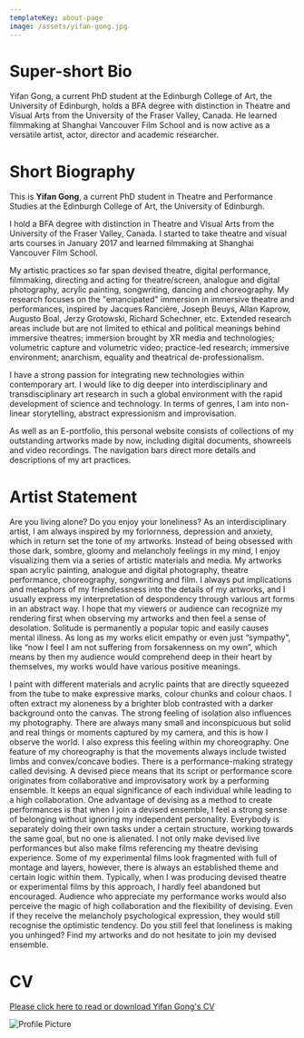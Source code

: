 ```yaml
---
templateKey: about-page
image: /assets/yifan-gong.jpg
---
```

# Super-short Bio

Yifan Gong, a current PhD student at the Edinburgh College of Art, the University of Edinburgh, holds a BFA degree with distinction in Theatre and Visual Arts from the University of the Fraser Valley, Canada. He learned filmmaking at Shanghai Vancouver Film School and is now active as a versatile artist, actor, director and academic researcher.

<div class="lines-1"></div>

# Short Biography

<div class="lines-1"></div>

<!--StartFragment-->

This is **Yifan Gong**, a current PhD student in Theatre and Performance Studies at the Edinburgh College of Art, the University of Edinburgh.

I hold a BFA degree with distinction in Theatre and Visual Arts from the University of the Fraser Valley, Canada. I started to take theatre and visual arts courses in January 2017 and learned filmmaking at Shanghai Vancouver Film School. 

My artistic practices so far span devised theatre, digital performance, filmmaking, directing and acting for theatre/screen,  analogue and digital photography, acrylic painting, songwriting, dancing and choreography. My research focuses on the "emancipated" immersion in immersive theatre and performances, inspired by Jacques Rancière, Joseph Beuys, Allan Kaprow, Augusto Boal, Jerzy Grotowski, Richard Schechner, etc. Extended research areas include but are not limited to ethical and political meanings behind immersive theatres; immersion brought by XR media and technologies; volumetric capture and volumetric video; practice-led research; immersive environment; anarchism, equality and theatrical de-professionalism.  

I have a strong passion for integrating new technologies within contemporary art. I would like to dig deeper into interdisciplinary and transdisciplinary art research in such a global environment with the rapid development of science and technology. In terms of genres, I am into non-linear storytelling, abstract expressionism and improvisation. 

As well as an E-portfolio, this personal website consists of collections of my outstanding artworks made by now, including digital documents, showreels and video recordings. The navigation bars direct more details and descriptions of my art practices.

<!--EndFragment-->

<div class="lines-1"></div>

# Artist Statement

<div class="lines-1"></div>

<!--StartFragment-->

Are you living alone? Do you enjoy your loneliness? As an interdisciplinary artist, I am always inspired by my forlornness, depression and anxiety, which in return set the tone of my artworks. Instead of being obsessed with those dark, sombre, gloomy and melancholy feelings in my mind, I enjoy visualizing them via a series of artistic materials and media. My artworks span acrylic painting, analogue and digital photography, theatre performance, choreography, songwriting and film. I always put implications and metaphors of my friendlessness into the details of my artworks, and I usually express my interpretation of despondency through various art forms in an abstract way. I hope that my viewers or audience can recognize my rendering first when observing my artworks and then feel a sense of desolation. Solitude is permanently a popular topic and easily causes mental illness. As long as my works elicit empathy or even just “sympathy”, like “now I feel I am not suffering from forsakenness on my own”, which means by then my audience would comprehend deep in their heart by themselves, my works would have various positive meanings. 

I paint with different materials and acrylic paints that are directly squeezed from the tube to make expressive marks, colour chunks and colour chaos. I often extract my aloneness by a brighter blob contrasted with a darker background onto the canvas. The strong feeling of isolation also influences my photography. There are always many small and inconspicuous but solid and real things or moments captured by my camera, and this is how I observe the world. I also express this feeling within my choreography. One feature of my choreography is that the movements always include twisted limbs and convex/concave bodies. There is a performance-making strategy called devising. A devised piece means that its script or performance score originates from collaborative and improvisatory work by a performing ensemble. It keeps an equal significance of each individual while leading to a high collaboration. One advantage of devising as a method to create performances is that when I join a devised ensemble, I feel a strong sense of belonging without ignoring my independent personality. Everybody is separately doing their own tasks under a certain structure, working towards the same goal, but no one is alienated. I not only make devised live performances but also make films referencing my theatre devising experience. Some of my experimental films look fragmented with full of montage and layers, however, there is always an established theme and certain logic within them. Typically, when I was producing devised theatre or experimental films by this approach, I hardly feel abandoned but encouraged. Audience who appreciate my performance works would also perceive the magic of high collaboration and the flexibility of devising. Even if they receive the melancholy psychological expression, they would still recognise the optimistic tendency. Do you still feel that loneliness is making you unhinged? Find my artworks and do not hesitate to join my devised ensemble.

<!--EndFragment-->

<div class="lines-1"></div>

# CV

<div class="lines-1"></div>

[Please click here to read or download Yifan Gong's CV](/assets/yifan-gong-cv.pdf)

<div class="lines-1"></div>

![Profile Picture](/assets/吸血鬼写真-13-可用-修无字_副本.jpg)
